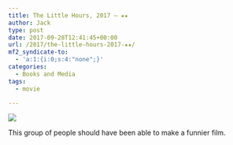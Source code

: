 ```yaml
---
title: The Little Hours, 2017 – ★★
author: Jack
type: post
date: 2017-09-28T12:41:45+00:00
url: /2017/the-little-hours-2017-★★/
mf2_syndicate-to:
  - 'a:1:{i:0;s:4:"none";}'
categories:
  - Books and Media
tags:
  - movie

---
```

<img class="alignleft" src="https://a.ltrbxd.com/resized/sm/upload/cj/y3/7z/x6/wS69OOwBJzimoLIcmYMSVkmhCZM-0-150-0-225-crop.jpg?k=d2c49b7eea" />

This group of people should have been able to make a funnier film.